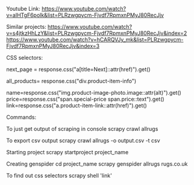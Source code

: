 Youtube Link: https://www.youtube.com/watch?v=aIHTgF6polk&list=PLRzwgpycm-Fjvdf7RpmxnPMyJ80RecJjv

Similar projects:
https://www.youtube.com/watch?v=s4jtkzHhLzY&list=PLRzwgpycm-Fjvdf7RpmxnPMyJ80RecJjv&index=2
https://www.youtube.com/watch?v=hCARQVJy_mk&list=PLRzwgpycm-Fjvdf7RpmxnPMyJ80RecJjv&index=3


CSS selectors:

next_page = response.css("a[title=Next]::attr(href)").get()

all_products= response.css("div.product-item-info")

name=response.css("img.product-image-photo.image::attr(alt)").get()
price=response.css("span.special-price span.price::text").get()
link=response.css("a.product-item-link::attr(href)").get()


Commands:

To just get output of scraping in console
scrapy crawl allrugs

To export csv output
scrapy crawl allrugs -o output.csv -t csv

Starting project
scrapy startproject project_name

Creating genspider
cd project_name
scrapy genspider allrugs rugs.co.uk

To find out css selectors
scrapy shell 'link'


